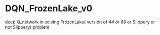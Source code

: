# DQN_FrozenLake_v0
deep Q_network in solving FrozenLake( version of 4*4 or 8*8  or Slippery or not Slippery) problem
